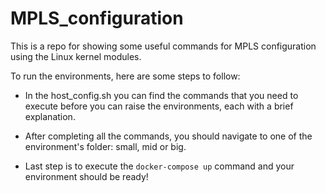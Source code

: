 # MPLS_configuration

This is a repo for showing some useful commands for MPLS configuration using the Linux kernel modules.

To run the environments, here are some steps to follow:

- In the host_config.sh you can find the commands that you need to execute before you can raise the environments, each with a brief explanation.

- After completing all the commands, you should navigate to one of the environment's folder: small, mid or big.

- Last step is to execute the ```docker-compose up``` command and your environment should be ready!
